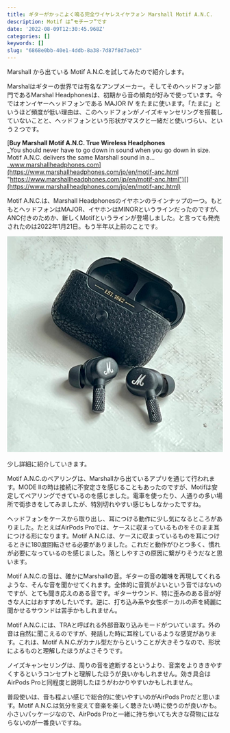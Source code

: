 ```yaml
---
title: ギターがかっこよく鳴る完全ワイヤレスイヤフォン Marshall Motif A.N.C.
description: Motif は”モチーフ”です
date: '2022-08-09T12:30:45.968Z'
categories: []
keywords: []
slug: "6868e0bb-40e1-4ddb-8a38-7d87f8d7aeb3"
---
```

Marshall から出ている Motif A.N.C.を試してみたので紹介します。

Marshalはギターの世界では有名なアンプメーカー。そしてそのヘッドフォン部門であるMarshal Headphonesは、初期から音の傾向が好みで使っています。今ではオンイヤーヘッドフォンである MAJOR IV をたまに使います。「たまに」というほど頻度が低い理由は、このヘッドフォンがノイズキャンセリングを搭載していないことと、ヘッドフォンという形状がマスクと一緒だと使いづらい、という２つです。

[**Buy Marshall Motif A.N.C. True Wireless Headphones**  
_You should never have to go down in sound when you go down in size. Motif A.N.C. delivers the same Marshall sound in a…_www.marshallheadphones.com](https://www.marshallheadphones.com/jp/en/motif-anc.html "https://www.marshallheadphones.com/jp/en/motif-anc.html")[](https://www.marshallheadphones.com/jp/en/motif-anc.html)

Motif A.N.C.は、Marshall Headphonesのイヤホンのラインナップの一つ。もともとヘッドフォンはMAJOR、イヤホンはMINORというラインだったのですが、ANC付きのためか、新しくMotifというラインが登場しました。と言っても発売されたのは2022年1月21日。もう半年以上前のことです。

![](1__jNRV78fPWaYC0Djs__jQNdg.jpeg)

少し詳細に紹介していきます。

Motif A.N.C.のペアリングは、Marshallから出ているアプリを通じて行われます。MODE IIの時は接続に不安定さを感じることもあったのですが、Motifは安定してペアリングできているのを感じました。電車を使ったり、人通りの多い場所で街歩きをしてみましたが、特別切れやすい感じもしなかったですね。

ヘッドフォンをケースから取り出し、耳につける動作に少し気になるところがありました。たとえばAirPods Proでは、ケースに収まっているものをそのまま耳につける形になります。Motif A.N.C.は、ケースに収まっているものを耳につけるときに180度回転させる必要がありました。これだと動作がひとつ多く、慣れが必要になっているのを感じました。落としやすさの原因に繋がりそうだなと思います。

Motif A.N.C.の音は、確かにMarshallの音。ギターの音の雑味を再現してくれるような、そんな音を聞かせてくれます。全体的に音質がよいという音ではないのですが、とても聞き応えのある音です。ギターサウンド、特に歪みのある音が好きな人にはおすすめしたいです。逆に、打ち込み系や女性ボーカルの声を綺麗に聞かせるサウンドは苦手かもしれません。

Motif A.N.C.には、TRAと呼ばれる外部音取り込みモードがついています。外の音は自然に聞こえるのですが、発話した時に耳栓しているような感覚があります。これは、Motif A.N.C.がカナル型だからということが大きそうなので、形状によるものと理解したほうがよさそうです。

ノイズキャンセリングは、周りの音を遮断するというより、音楽をよりききやすくするというコンセプトと理解したほうが良いかもしれません。効き具合はAirPods Proと同程度と説明したほうがわかりやすいかもしれません。

普段使いは、音も程よい感じで総合的に使いやすいのがAirPods Proだと思います。Motif A.N.C.は気分を変えて音楽を楽しく聴きたい時に使うのが良いかも。小さいパッケージなので、AirPods Proと一緒に持ち歩いても大きな荷物にはならないのが一番良いですね。